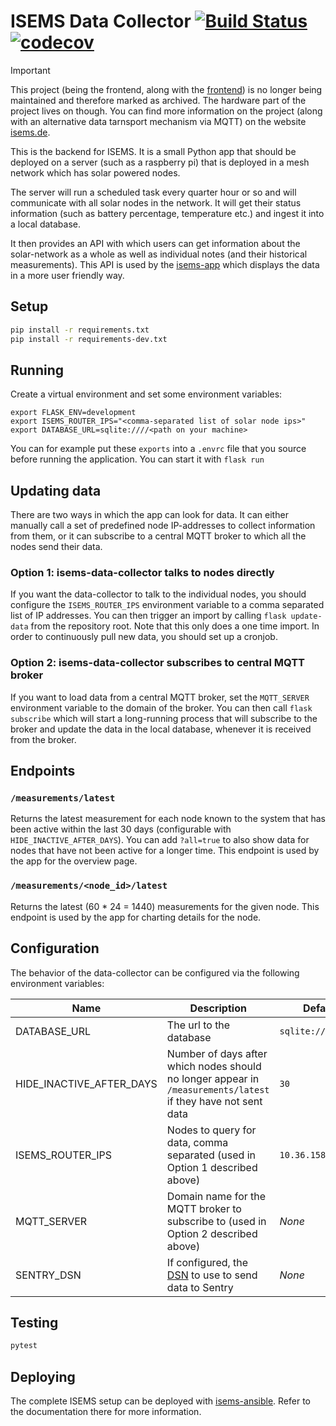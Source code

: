 # ISEMS Data Collector [![Build Status](https://travis-ci.com/ISEMS/isems-data-collector.svg?branch=master)](https://travis-ci.com/ISEMS/isems-data-collector) [![codecov](https://codecov.io/gh/ISEMS/isems-data-collector/branch/master/graph/badge.svg)](https://codecov.io/gh/ISEMS/isems-data-collector)


> [!IMPORTANT]
> This project (being the frontend, along with the [frontend](https://github.com/isems/isems-app)) is no
> longer being maintained and therefore marked as archived. The hardware part of the project lives on though. You
> can find more information on the project (along with an alternative data tarnsport mechanism via MQTT)
> on the website [isems.de](https://www.isems.de).

This is the backend for ISEMS. It is a small Python app that should be deployed on a 
server (such as a raspberry pi) that is deployed in a mesh network which has solar powered nodes. 

The server will run a scheduled task every quarter hour or so and will communicate with all
solar nodes in the network. It will get their status information (such as battery percentage,
temperature etc.) and ingest it into a local database. 

It then provides an API with which users can get information about the solar-network as a whole
as well as individual notes (and their historical measurements). This API is used by the
[isems-app](https://github.com/isems/isems-app) which displays the data in a more user friendly way.


## Setup
```bash
pip install -r requirements.txt
pip install -r requirements-dev.txt
```

## Running
Create a virtual environment and set some environment variables:
```
export FLASK_ENV=development
export ISEMS_ROUTER_IPS="<comma-separated list of solar node ips>"
export DATABASE_URL=sqlite:////<path on your machine>
```
You can for example put these `exports` into a `.envrc` file that you source before
running the application. You can start it with `flask run`


## Updating data
There are two ways in which the app can look for data. It can either manually
call a set of predefined node IP-addresses to collect information from them, or it 
can subscribe to a central MQTT broker to which all the nodes send their data.

### Option 1: isems-data-collector talks to nodes directly
If you want the data-collector to talk to the individual nodes, you should configure
the `ISEMS_ROUTER_IPS` environment variable to a comma separated list of IP addresses.
You can then trigger an import by calling `flask update-data` from the repository root.
Note that this only does a one time import. In order to continuously pull new data,
you should set up a cronjob.

### Option 2: isems-data-collector subscribes to central MQTT broker
If you want to load data from a central MQTT broker, set the `MQTT_SERVER` environment
variable to the domain of the broker. You can then call `flask subscribe` which will
start a long-running process that will subscribe to the broker and update the data in
the local database, whenever it is received from the broker.

## Endpoints
### `/measurements/latest`
Returns the latest measurement for each node known to the system that has been active within the 
last 30 days (configurable with `HIDE_INACTIVE_AFTER_DAYS`).
You can add `?all=true` to also show data for nodes that have not been active for a longer time.
This endpoint is used by the app for the overview page.

### `/measurements/<node_id>/latest`
Returns the latest (60 * 24 = 1440) measurements for the given node. 
This endpoint is used by the app for charting details for the node.


## Configuration
The behavior of the data-collector can be configured via the following environment variables:

|Name|Description|Default Value|
|----|----|----|
|DATABASE_URL|The url to the database|`sqlite:////tmp/test.db`|
|HIDE_INACTIVE_AFTER_DAYS|Number of days after which nodes should no longer appear in `/measurements/latest` if they have not sent data|`30`|
|ISEMS_ROUTER_IPS|Nodes to query for data, comma separated (used in Option 1 described above)|`10.36.158.33`|
|MQTT_SERVER|Domain name for the MQTT broker to subscribe to (used in Option 2 described above)|_None_|
|SENTRY_DSN|If configured, the [DSN](https://docs.sentry.io/product/sentry-basics/dsn-explainer/) to use to send data to Sentry |_None_|

## Testing
```bash
pytest
```

## Deploying
The complete ISEMS setup can be deployed with [isems-ansible](https://github.com/isems/isems-ansible).
Refer to the documentation there for more information.
